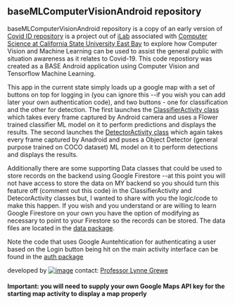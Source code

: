 <b><h2>baseMLComputerVisionAndroid repository</h2></b>

baseMLComputerVisionAndroid  repository is a copy of an early version of [Covid ID repository](https://github.com/grewe/covid_id/wiki) is a project out of [iLab](http://borg.csueastbay.edu/~grewe/ilab/index.html) associated with [Computer Science at California State University East Bay](https://www.csueastbay.edu/cs/) to explore how Computer Vision and Machine Learning can be used to assist the general public with situation awareness as it relates to Covid-19.  This code repostiory was created as a BASE Android application using Computer Vision and Tensorflow Machine Learning.

This app in the current state simply loads up a google map with a set of buttons on top for logging in (you can ignore this --if you wish you can add later your own authentication code), and two buttons - one for classification and the other for detection.   The first launches the [ClassifierActivity class](https://github.com/grewe/baseMLComputerVisionAndroid/blob/master/app/src/main/java/edu/ilab/covid_id/classification/ClassifierActivity.java) which takes every frame captured by Android camera and uses a Flower trained classifier ML model on it to perform predictions and displays the results.   The second  launches the [DetectorActivity class](https://github.com/grewe/baseMLComputerVisionAndroid/blob/master/app/src/main/java/edu/ilab/covid_id/localize/DetectorActivity.java) which again takes every frame captured by Anadroid and puses a Object Detector (general purpose trained on COCO dataset) ML model on it to perform detections and displays the results.   

Additionally there are some supporting Data classes that could be used to store records on the backend using Google Firestore --at this point you will not have access to store the data on MY backend so you should turn this feature off (comment out this code) in the ClassifierActivity and DetecorActivity classes but, I wanted to share with you the logic/code to make this happen.  If you wish and you understand or are willing to learn Google Firestore on your own you have the option of modifying as necessary to point to your Firestore so the records can be stored.   The data files are located in the [data package](https://github.com/grewe/baseMLComputerVisionAndroid/tree/master/app/src/main/java/edu/ilab/covid_id/data).

Note the code that uses Google Auntehtication for authenticating a user based on the Login button being hit on the main activity interface can be found in the [auth package](https://github.com/grewe/baseMLComputerVisionAndroid/tree/master/app/src/main/java/edu/ilab/covid_id/auth)

developed by [![image](https://user-images.githubusercontent.com/11790686/82628915-0db28800-9ba3-11ea-817d-a0dcfe447ad7.png)](http://borg.csueastbay.edu/~grewe/ilab/index.html)         contact: [Professor Lynne Grewe](mailto:lynne.grewe@csueastbay.edu)

#### Important: you will need to supply your own Google Maps API key for the starting map activity to display a map properly







